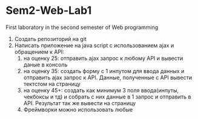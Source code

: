# Sem2-Web-Lab1
First laboratory in the second semester of Web programming
1. Создать репозиторий на git
2. Написать приложение на java script с использованием ajax и обращением к API:
    1. на оценку 25: отправить ajax запрос к любому API  и вывести даные в консоль 
    2. на оценку 35: создать форму с 1 инпутом для ввода данных и отправить ajax запрос к API. Данные, полученные с API вывести тектстом на страницу
    3. на оценку 45+:  создать как минимум 3 поля ввода(инпуты, чекбоксы и тд) и собрать с них  данные в 1 запрос и отправить в API. Результат так же вывести на страницу
    4. Фреймворки можно использовать любые

